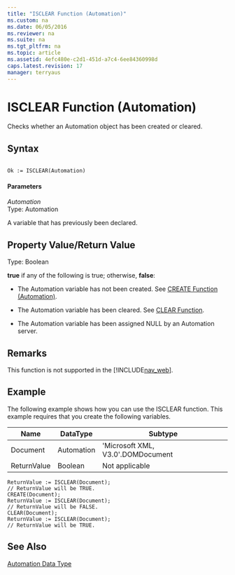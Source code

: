 ```yaml
---
title: "ISCLEAR Function (Automation)"
ms.custom: na
ms.date: 06/05/2016
ms.reviewer: na
ms.suite: na
ms.tgt_pltfrm: na
ms.topic: article
ms.assetid: 4efc480e-c2d1-451d-a7c4-6ee84360998d
caps.latest.revision: 17
manager: terryaus
---
```

# ISCLEAR Function (Automation)
Checks whether an Automation object has been created or cleared.  
  
## Syntax  
  
```  
  
Ok := ISCLEAR(Automation)  
```  
  
#### Parameters  
 *Automation*  
 Type: Automation  
  
 A variable that has previously been declared.  
  
## Property Value\/Return Value  
 Type: Boolean  
  
 **true** if any of the following is true; otherwise, **false**:  
  
-   The Automation variable has not been created. See [CREATE Function \(Automation\)](CREATE-Function--Automation-.md).  
  
-   The Automation variable has been cleared. See [CLEAR Function](CLEAR-Function.md).  
  
-   The Automation variable has been assigned NULL by an Automation server.  
  
## Remarks  
 This function is not supported in the [!INCLUDE[nav_web](includes/nav_web_md.md)].  
  
## Example  
 The following example shows how you can use the ISCLEAR function. This example requires that you create the following variables.  
  
|Name|DataType|Subtype|  
|----------|--------------|-------------|  
|Document|Automation|'Microsoft XML, V3.0'.DOMDocument|  
|ReturnValue|Boolean|Not applicable|  
  
```  
ReturnValue := ISCLEAR(Document);  
// ReturnValue will be TRUE.  
CREATE(Document);  
ReturnValue := ISCLEAR(Document);  
// ReturnValue will be FALSE.  
CLEAR(Document);  
ReturnValue := ISCLEAR(Document);  
// ReturnValue will be TRUE.  
```  
  
## See Also  
 [Automation Data Type](Automation-Data-Type.md)
